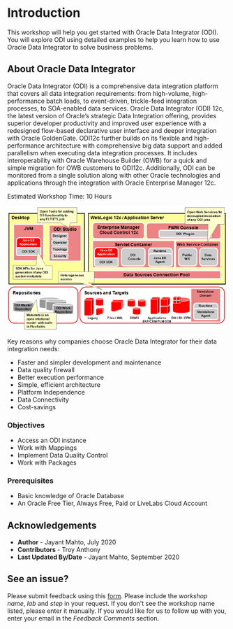 # Introduction

This workshop will help you get started with Oracle Data Integrator (ODI). You will explore ODI using detailed examples to help you learn how to use Oracle Data Integrator to solve business problems.

## About Oracle Data Integrator
Oracle Data Integrator (ODI) is a comprehensive data integration platform that covers all data integration requirements: from high-volume, high-performance batch loads, to event-driven, trickle-feed integration processes, to SOA-enabled data services. Oracle Data Integrator (ODI) 12c, the latest version of Oracle’s strategic Data Integration offering, provides superior developer productivity and improved user experience with a redesigned flow-based declarative user interface and deeper integration with Oracle GoldenGate. ODI12c further builds on its flexible and high-performance architecture with comprehensive big data support and added parallelism when executing data integration processes. It includes interoperability with Oracle Warehouse Builder (OWB) for a quick and simple migration for OWB customers to ODI12c. Additionally, ODI can be monitored from a single solution along with other Oracle technologies and applications through the integration with Oracle Enterprise Manager 12c.

Estimated Workshop Time:  10 Hours

  ![](./images/odi_architecture.png " ")

Key reasons why companies choose Oracle Data Integrator for their data integration needs:
  * Faster and simpler development and maintenance
  * Data quality firewall
  * Better execution performance
  * Simple, efficient architecture
  * Platform Independence
  * Data Connectivity
  * Cost-savings

### Objectives

- Access an ODI instance
- Work with Mappings
- Implement Data Quality Control
- Work with Packages

### Prerequisites
* Basic knowledge of Oracle Database
* An Oracle Free Tier, Always Free, Paid or LiveLabs Cloud Account
  
## Acknowledgements

 - **Author** - Jayant Mahto, July 2020
 - **Contributors** - Troy Anthony
 - **Last Updated By/Date** - Jayant Mahto, September 2020

## See an issue?
Please submit feedback using this [form](https://apexapps.oracle.com/pls/apex/f?p=133:1:::::P1_FEEDBACK:1). Please include the *workshop name*, *lab* and *step* in your request.  If you don't see the workshop name listed, please enter it manually. If you would like for us to follow up with you, enter your email in the *Feedback Comments* section.
